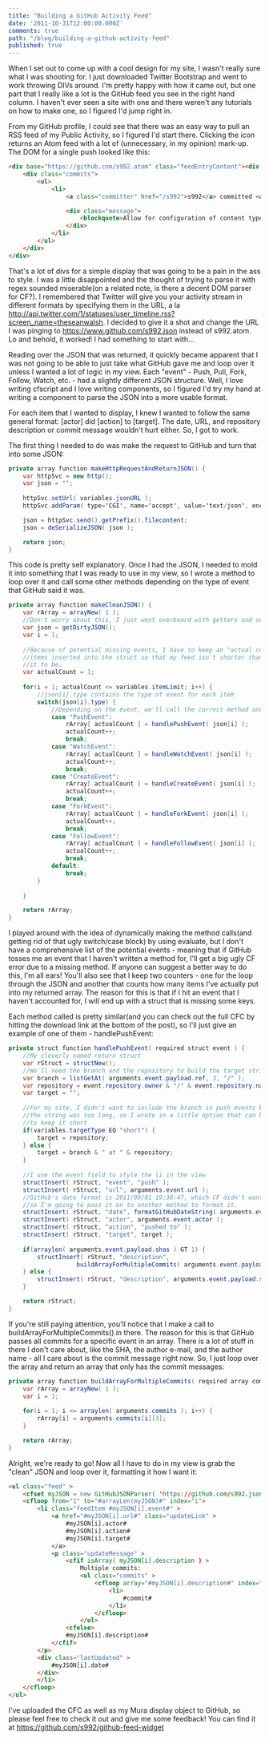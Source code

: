 ```yaml
---
title: "Building a GitHub Activity Feed"
date: '2011-10-31T12:00:00.000Z'
comments: true
path: "/blog/building-a-github-activity-feed"
published: true
---
```

When I set out to come up with a cool design for my site, I wasn't really sure what I was shooting for. I just downloaded Twitter Bootstrap and went to work throwing DIVs around. I'm pretty happy with how it came out, but one part that I really like a lot is the GitHub feed you see in the right hand column. I haven't ever seen a site with one and there weren't any tutorials on how to make one, so I figured I'd jump right in.

<!-- more -->

From my GitHub profile, I could see that there was an easy way to pull an RSS feed of my Public Activity, so I figured I'd start there. Clicking the icon returns an Atom feed with a lot of (unnecessary, in my opinion) mark-up. The DOM for a single push looked like this:

``` html
<div base="https://github.com/s992.atom" class="feedEntryContent"><div class="details">
	<div class="commits">
		<ul>
			<li>
				<a class="committer" href="/s992">s992</a> committed <a href="/s992/tweet-this/commit/c96859cf3930d33ace3e23783d17a186af96dce0">c96859c</a>

				<div class="message">
					<blockquote>Allow for configuration of content types to Tweet from, updated readme accordingly.</blockquote>
				</div>
			</li>
		</ul>
	</div>
</div>
```

That's a lot of divs for a simple display that was going to be a pain in the ass to style. I was a little disappointed and the thought of trying to parse it with regex sounded miserable(on a related note, is there a decent DOM parser for CF?). I remembered that Twitter will give you your activity stream in different formats by specifying them in the URL, a la http://api.twitter.com/1/statuses/user_timeline.rss?screen_name=theseanwalsh. I decided to give it a shot and change the URL I was pinging to https://www.github.com/s992.json instead of s992.atom. Lo and behold, it worked! I had something to start with...

Reading over the JSON that was returned, it quickly became apparent that I was not going to be able to just take what GitHub gave me and loop over it unless I wanted a lot of logic in my view. Each "event" - Push, Pull, Fork, Follow, Watch, etc. - had a slightly different JSON structure. Well, I love writing cfscript and I love writing components, so I figured I'd try my hand at writing a component to parse the JSON into a more usable format.

For each item that I wanted to display, I knew I wanted to follow the same general format: [actor] did [action] to [target]. The date, URL, and repository description or commit message wouldn't hurt either. So, I got to work.

The first thing I needed to do was make the request to GitHub and turn that into some JSON:

```java
private array function makeHttpRequestAndReturnJSON() {
	var httpSvc = new http();
	var json = '';
	
	httpSvc.setUrl( variables.jsonURL );
	httpSvc.addParam( type='CGI', name='accept', value='text/json', encoded='no' );

	json = httpSvc.send().getPrefix().filecontent;
	json = deSerializeJSON( json );

	return json;
}
```

This code is pretty self explanatory. Once I had the JSON, I needed to mold it into something that I was ready to use in my view, so I wrote a method to loop over it and call some other methods depending on the type of event that GitHub said it was.

```java
private array function makeCleanJSON() {
	var rArray = arrayNew( 1 );
	//Don't worry about this, I just went overboard with getters and setters
	var json = getDirtyJSON();
	var i = 1;
	
	//Because of potential missing events, I have to keep an "actual count" of
	//items inserted into the struct so that my feed isn't shorter than I want
	//it to be.
	var actualCount = 1;
	
	for(i = 1; actualCount <= variables.itemLimit; i++) {
		//json[i].type contains the type of event for each item
		switch(json[i].type) {
			//Depending on the event, we'll call the correct method and pass it the item in question
			case "PushEvent":
				rArray[ actualCount ] = handlePushEvent( json[i] );
				actualCount++;
				break;
			case "WatchEvent":
				rArray[ actualCount ] = handleWatchEvent( json[i] );
				actualCount++;
				break;
			case "CreateEvent":
				rArray[ actualCount ] = handleCreateEvent( json[i] );
				actualCount++;
				break;
			case "ForkEvent":
				rArray[ actualCount ] = handleForkEvent( json[i] );
				actualCount++;
				break;
			case "FollowEvent":
				rArray[ actualCount ] = handleFollowEvent( json[i] );
				actualCount++;
				break;
			default:
				break;
		}
		
	}

	return rArray;
}
```

I played around with the idea of dynamically making the method calls(and getting rid of that ugly switch/case block) by using evaluate, but I don't have a comprehensive list of the potential events - meaning that if GitHub tosses me an event that I haven't written a method for, I'll get a big ugly CF error due to a missing method. If anyone can suggest a better way to do this, I'm all ears! You'll also see that I keep two counters - one for the loop through the JSON and another that counts how many items I've actually put into my returned array. The reason for this is that if I hit an event that I haven't accounted for, I will end up with a struct that is missing some keys.

Each method called is pretty similar(and you can check out the full CFC by hitting the download link at the bottom of the post), so I'll just give an example of one of them - handlePushEvent:

```java
private struct function handlePushEvent( required struct event ) {
	//My cleverly named return struct
	var rStruct = structNew();
	//We'll need the branch and the repository to build the target string
	var branch = listGetAt( arguments.event.payload.ref, 3, "/" );
	var repository = event.repository.owner & "/" & event.repository.name;
	var target = '';
	
	//For my site, I didn't want to include the branch in push events because
	//the string was too long, so I wrote in a little option that can be set
	//to keep it short
	if(variables.targetType EQ "short") {
		target = repository;
	} else {
		target = branch & " at " & repository;
	}
	
	//I use the event field to style the li in the view
	structInsert( rStruct, "event", "push" );
	structInsert( rStruct, "url", arguments.event.url );
	//GitHub's date format is 2011/09/01 19:38:47, which CF didn't want to work with,
	//so I'm going to pass it on to another method to format it.
	structInsert( rStruct, "date", formatGitHubDateString( arguments.event.created_at ) );
	structInsert( rStruct, "actor", arguments.event.actor );
	structInsert( rStruct, "action", "pushed to" );
	structInsert( rStruct, "target", target );
	
	if(arraylen( arguments.event.payload.shas ) GT 1) {
		structInsert( rStruct, "description", 
	               buildArrayForMultipleCommits( arguments.event.payload.shas ) );
	} else {
		structInsert( rStruct, "description", arguments.event.payload.shas[1][3] );
	}

	return rStruct;
}
```

If you're still paying attention, you'll notice that I make a call to buildArrayForMultipleCommits() in there. The reason for this is that GitHub passes all commits for a specific event in an array. There is a lot of stuff in there I don't care about, like the SHA, the author e-mail, and the author name - all I care about is the commit message right now. So, I just loop over the array and return an array that only has the commit messages:

```java
private array function buildArrayForMultipleCommits( required array commits ) {
	var rArray = arrayNew( 1 );
	var i = 1;
	
	for(i = 1; i <= arraylen( arguments.commits ); i++) {
		rArray[i] = arguments.commits[i][3];
	}

	return rArray;
}
```

Alright, we're ready to go! Now all I have to do in my view is grab the "clean" JSON and loop over it, formatting it how I want it:

```html
<ul class="feed" >
	<cfset myJSON = new GitHubJSONParser( 'https://github.com/s992.json' ).getCleanJSON() />
	<cfloop from="1" to="#arrayLen(myJSON)#" index="i">
		<li class="feedItem #myJSON[i].event#" >
			<a href="#myJSON[i].url#" class="updateLink" >
				#myJSON[i].actor# 
				#myJSON[i].action# 
				#myJSON[i].target#
			</a>
			<p class="updateMessage" >
				<cfif isArray( myJSON[i].description ) >
					Multiple commits:
					<ul class="commits" >
						<cfloop array="#myJSON[i].description#" index="commit" >
							<li>
								#commit#
							</li>
						</cfloop>
					</ul>
				<cfelse>
				#myJSON[i].description#
			</cfif>
		</p>
		<div class="lastUpdated" >
			#myJSON[i].date#
		</div>
	    </li>
    </cfloop>
</ul>
```

I've uploaded the CFC as well as my Mura display object to GitHub, so please feel free to check it out and give me some feedback! You can find it at https://github.com/s992/github-feed-widget

